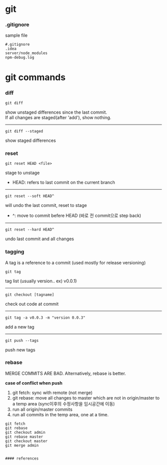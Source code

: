 # git

### .gitignore 
sample file
```
#.gitignore
.idea
server/node_modules
npm-debug.log
```



# git commands
### diff

```
git diff
```
show unstaged differences since the last commit.  
If all changes are staged(after 'add'), show nothing.  

-------  
```
git diff --staged
```
show staged differences  

 
### reset
```
git reset HEAD <file>
```
stage to unstage
* HEAD: refers to last commit on the current branch

--- 
```
git reset --soft HEAD^
```
will undo the last commit, reset to stage  
* ^: move to commit befere HEAD (바로 전 commit으로 step back)

---
```
git reset --hard HEAD^
```
undo last commit and all changes

### tagging
A tag is a reference to a commit (used mostly for release versioning)
```
git tag
```
tag list (usually version.. ex) v0.0.1)  

---
```
git checkout [tagname]
```
check out code at commit 

---
```
git tag -a v0.0.3 -m "version 0.0.3"
```
add a new tag  

---
```
git push --tags
```
push new tags

### rebase
MERGE COMMITS ARE BAD.
Alternatively, rebase is better.

**case of conflict when push**   
1. git fetch: sync with remote (not merge)  
2. git rebase: move all changes to master which are not in origin/master to a temp area (sync이후의 수정사항을 임시공간에 이동)  
3. run all origin/master commits  
4. run all commits in the temp area, one at a time.

```
git fetch
git rebase
git checkout admin
git rebase master
git checkout master
git merge admin


#### references








